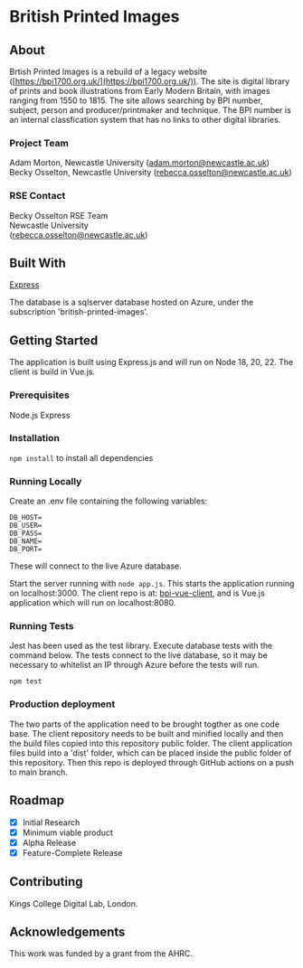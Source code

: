 # British Printed Images

## About


Brtish Printed Images is a rebuild of a legacy website ([https://bpi1700.org.uk/](https://bpi1700.org.uk/)). The site is digital library of prints and book illustrations from Early Modern Britain, with images ranging from 1550 to 1815. The site allows searching by BPI number, subject, person and producer/printmaker and technique. The BPI number is an internal classfication system that has no links to other digital libraries. 

### Project Team
Adam Morton, Newcastle University  ([adam.morton@newcastle.ac.uk](mailto:adam.morton@newcastle.ac.uk))  
Becky Osselton, Newcastle University  ([rebecca.osselton@newcastle.ac.uk](mailto:rebecca.osselton@newcastle.ac.uk)) 
 

### RSE Contact
Becky Osselton 
RSE Team  
Newcastle University  
([rebecca.osselton@newcastle.ac.uk](mailto:rebecca.osselton@newcastle.ac.uk))  

## Built With

[Express](https://expressjs.com/) 

The database is a sqlserver database hosted on Azure, under the subscription 'british-printed-images'.

## Getting Started

The application is built using Express.js and will run on Node 18, 20, 22. The client is build in Vue.js.

### Prerequisites

Node.js
Express

### Installation

`npm install` to install all dependencies

### Running Locally

Create an .env file containing the following variables: 

```
DB_HOST=
DB_USER=
DB_PASS=
DB_NAME=
DB_PORT=
```

These will connect to the live Azure database.

Start the server running with `node app.js`. This starts the application running on localhost:3000. The client repo is at: [bpi-vue-client](https://github.com/NewcastleRSE/bpi-vue-client), and is Vue.js application which will run on localhost:8080. 

### Running Tests

Jest has been used as the test library. Execute database tests with the command below. The tests connect to the live database, so it may be necessary to whitelist an IP through Azure before the tests will run.

`npm test`

### Production deployment

The two parts of the application need to be brought togther as one code base. The client repository needs to be built and minified locally and then the build files copied into this repository public folder. The client application files build into a 'dist' folder, which can be placed inside the public folder of this repository. Then this repo is deployed through GitHub actions on a push to main branch.

## Roadmap

- [x] Initial Research  
- [x] Minimum viable product   
- [x] Alpha Release  
- [x] Feature-Complete Release  

## Contributing

Kings College Digital Lab, London.

## Acknowledgements

This work was funded by a grant from the AHRC.



